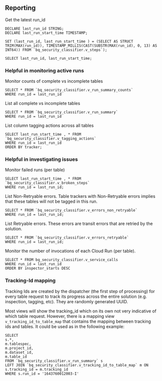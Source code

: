## Reporting

Get the latest run_id

```
DECLARE last_run_id STRING;
DECLARE last_run_start_time TIMESTAMP;

SET (last_run_id, last_run_start_time ) = (SELECT AS STRUCT TRIM(MAX(run_id)), TIMESTAMP_MILLIS(CAST(SUBSTR(MAX(run_id), 0, 13) AS INT64)) FROM `bq_security_classifier.v_steps`);

SELECT last_run_id, last_run_start_time;
```

### Helpful in monitoring active runs

Monitor counts of complete vs incomplete tables
```
SELECT * FROM `bq_security_classifier.v_run_summary_counts`
WHERE run_id = last_run_id
```

List all complete vs incomplete tables
```
SELECT * FROM `bq_security_classifier.v_run_summary`
WHERE run_id = last_run_id
```


List column tagging actions across all tables

```
SELECT last_run_start_time , * FROM `bq_security_classifier.v_tagging_actions`
WHERE run_id = last_run_id
ORDER BY tracker;
```


### Helpful in investigating issues
 

Monitor failed runs (per table)

```
SELECT last_run_start_time , * FROM `bq_security_classifier.v_broken_steps` 
WHERE run_id = last_run_id;

```

List Non-Retryable errors. Table trackers with Non-Retryable errors implies that these tables will not be tagged in this run. 
```
SELECT * FROM `bq_security_classifier.v_errors_non_retryable`
WHERE run_id = last_run_id;
```

List Retryable errors. These errors are transit errors that are retried by the solution. 
```
SELECT * FROM `bq_security_classifier.v_errors_retryable`
WHERE run_id = last_run_id;
```

Monitor the number of invocations of each Cloud Run (per table).

```
SELECT * FROM bq_security_classifier.v_service_calls
WHERE run_id = last_run_id
ORDER BY inspector_starts DESC
```

### Tracking-Id mapping
Tracking Ids are created by the dispatcher (the first step of
processing) for every table request to track its progress
across the entire solution (e.g. inspection, tagging, etc). They are randomly generated UUID.  

Most views will show the tracking_id which on its own not very indicative
of which table request. However, there is a mapping view `v_tracking_id_to_table_map`
that contains the mapping between tracking ids and tables. It could be
used as in the following example:
```
SELECT 
s.*,
m.tablespec,
m.project_id,
m.dataset_id,
m.table_id
FROM `bq_security_classifier.v_run_summary` s
LEFT JOIN `bq_security_classifier.v_tracking_id_to_table_map` m ON s.tracking_id = m.tracking_id
WHERE s.run_id = '1643760012003-I'
```